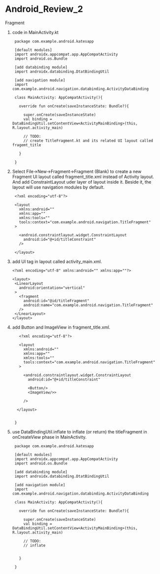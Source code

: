 # Android_Review_2
Fragment

1. code in MainActivity.kt
 
        package com.example.android.katesapp
        
        [default modules]
        import androidx.appcompat.app.AppCompatActivity
        import android.os.Bundle
        
        [add databinding module]
        import androidx.databinding.DtatBindingUtil
        
        [add navigation module]
        import com.example.android.navigation.databinding.ActivityDataBinding
        
        class MainActivity: AppCompatActivity(){
          
          override fun onCreate(saveInstanceState: Bundle?){
          
            super.onCreate(saveInstanceState)
            val binding = DataBindingUtil.setContentView<ActivityMainBinding>(this, R.layout.activity_main)
            
            // TODO:
            // create TitleFragment.kt and its related UI layout called fragemt_title
          
          }
        
        }
        
2. Select File->New->Fragment->Fragment (Blank) to create a new Fragment UI layout called fragment_title.xml instead of Activity layout. And add ConstraintLayout uder layer of layout inside it. Beside it, the layout will use navigation modules by default.
 
        <?xml encoding="utf-8"?>
        
        <layout
          xmlns:android=""
          xmlns:app=""
          xmlns:tools=""
          tools:context="com.example.android.navigation.TitleFragment"
        >
          
          <android.constraintlayout.widget.ConstraintLayout
            android:id="@+id/titleConstraint"
          />
          
        </layout>

3. add <fragment> UI tag in layout called activity_main.xml.
  
       <?xml encoding="utf-8" xmlns:android="" xmlns:app=""?>
       
       <layout>
        <LinearLayout
          android:orientation="vertical"
        >
          <fragment
            android:id="@id/titleFragment"
            android:name="com.example.android.navigation.TitleFragment"
          />
        </LnearLayout>
       </layout>

4. add Button and ImageView in fragment_title.xml.
  
          <?xml encoding="utf-8"?>
        
          <layout
            xmlns:android=""
            xmlns:app=""
            xmlns:tools=""
            tools:context="com.example.android.navigation.TitleFragment"
          >
          
            <android.constraintlayout.widget.ConstraintLayout
              android:id="@+id/titleConstraint"
              
              <Button/>
              <ImageView/>>
              
            />
          
         </layout>
  

        }
        
5. use DataBindingUtil.inflate to inflate (or return) the titleFragment in onCreateView phase in MainActivity.

        package com.example.android.katesapp
        
        [default modules]
        import androidx.appcompat.app.AppCompatActivity
        import android.os.Bundle
        
        [add databinding module]
        import androidx.databinding.DtatBindingUtil
        
        [add navigation module]
        import com.example.android.navigation.databinding.ActivityDataBinding
        
        class MainActivity: AppCompatActivity(){
          
          override fun onCreate(saveInstanceState: Bundle?){
          
            super.onCreate(saveInstanceState)
            val binding = DataBindingUtil.setContentView<ActivityMainBinding>(this, R.layout.activity_main)
            
            // TODO:
            // inflate
            
          
          }
        
        }


